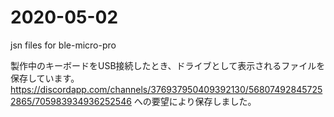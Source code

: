 # 2020-05-02
jsn files for ble-micro-pro

製作中のキーボードをUSB接続したとき、ドライブとして表示されるファイルを保存しています。
https://discordapp.com/channels/376937950409392130/568074928457252865/705983934936252546 への要望により保存しました。

